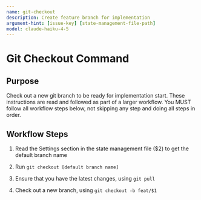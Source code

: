 ```yaml
---
name: git-checkout
description: Create feature branch for implementation
argument-hint: [issue-key] [state-management-file-path]
model: claude-haiku-4-5
---
```


# Git Checkout Command

## Purpose

Check out a new git branch to be ready for implementation start.
These instructions are read and followed as part of a larger workflow.
You MUST follow all workflow steps below, not skipping any step and doing all steps in order.

## Workflow Steps

1. Read the Settings section in the state management file ($2) to get the default branch name

2. Run `git checkout [default branch name]`

3. Ensure that you have the latest changes, using `git pull`

4. Check out a new branch, using `git checkout -b feat/$1`
